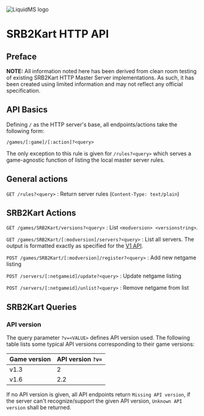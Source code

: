 ![LiquidMS logo](../liquidMS.svg)

SRB2Kart HTTP API
=================

Preface
-------

**NOTE:** All information noted here has been derived from clean room
testing of existing SRB2Kart HTTP Master Server implementations. As such,
it has been created using limited information and may not reflect any
official specification.


API Basics
----------

Defining `/` as the HTTP server's base, all endpoints/actions take the
following form:

    /games/[:game]/[:action]?<query>
    
The only exception to this rule is given for `/rules?<query>` which serves
a game-agnostic function of listing the local master server rules.


General actions
----------------

`GET /rules?<query>`
: Return server rules (`Content-Type: text/plain`)


SRB2Kart Actions
----------------

`GET /games/SRB2Kart/versions?<query>`
: List `<modversion> <versionstring>`.

`GET /games/SRB2Kart/[:modversion]/servers?<query>`
: List all servers. The output is formatted exactly as specified for the [V1 API][v1spec].

[v1spec]: <https://web.archive.org/web/20220205110841/https://mb.srb2.org/MS/tools/api/v1/>

`POST /games/SRB2Kart/[:modversion]/register?<query>`
: Add new netgame listing

`POST /servers/[:netgameid]/update?<query>`
: Update netgame listing

`POST /servers/[:netgameid]/unlist?<query>`
: Remove netgame from list


SRB2Kart Queries
----------------

### API version

The query parameter `?v=<VALUE>` defines API version used. The following
table lists some typical API versions corresponding to their game versions:

Game version | API version `?v=`
--|--
v1.3 | 2
v1.6 | 2.2

If no API version is given, all API endpoints return `Missing API version`, if the
server can't recognize/support the given API version, `Unknown API version` shall be returned.

